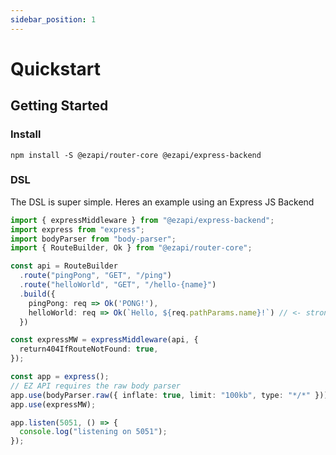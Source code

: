 ```yaml
---
sidebar_position: 1
---
```


# Quickstart

## Getting Started

### Install

`npm install -S @ezapi/router-core @ezapi/express-backend`

### DSL

The DSL is super simple. Heres an example using an Express JS Backend

```typescript
import { expressMiddleware } from "@ezapi/express-backend";
import express from "express";
import bodyParser from "body-parser";
import { RouteBuilder, Ok } from "@ezapi/router-core";

const api = RouteBuilder
  .route("pingPong", "GET", "/ping")
  .route("helloWorld", "GET", "/hello-{name}")
  .build({
    pingPong: req => Ok('PONG!'),
    helloWorld: req => Ok(`Hello, ${req.pathParams.name}!`) // <- strongly typed pathParams
  })

const expressMW = expressMiddleware(api, {
  return404IfRouteNotFound: true,
});

const app = express();
// EZ API requires the raw body parser
app.use(bodyParser.raw({ inflate: true, limit: "100kb", type: "*/*" }));
app.use(expressMW);

app.listen(5051, () => {
  console.log("listening on 5051");
});

```